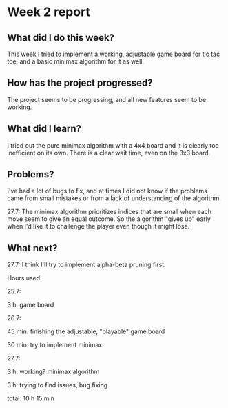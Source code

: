 # Week 2 report

## What did I do this week?

This week I tried to implement a working, adjustable game board for tic tac toe, and a basic minimax algorithm for it as well.

## How has the project progressed?

The project seems to be progressing, and all new features seem to be working.

## What did I learn?

I tried out the pure minimax algorithm with a 4x4 board and it is clearly too inefficient on its own. There is a clear wait time, even on the 3x3 board.

## Problems?

I've had a lot of bugs to fix, and at times I did not know if the problems came from small mistakes or from a lack of understanding of the algorithm. 

27.7: The minimax algorithm prioritizes indices that are small when each move seem to give an equal outcome. So the algorithm "gives up" early when I'd like it
 to challenge the player even though it might lose.

## What next?

27.7: I think I'll try to implement alpha-beta pruning first. 

Hours used:


25.7: 

3 h: game board
      
26.7: 

45 min: finishing the adjustable, "playable" game board
      
30 min: try to implement minimax
      
27.7:

3 h: working? minimax algorithm
      
3 h: trying to find issues, bug fixing

total: 10 h 15 min
